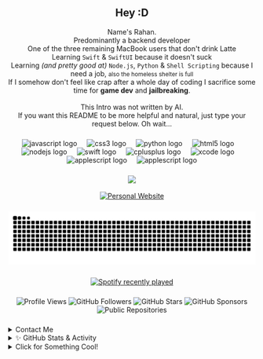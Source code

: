 <h2 align="center">Hey :D</h2>

<p align="center">
    Name's Rahan.<br>
    Predominantly a backend developer<br>
    One of the three remaining MacBook users that don't drink Latte<br>
    Learning <code>Swift</code> & <code>SwiftUI</code> because it doesn't suck<br>
    Learning <i>(and pretty good at)</i> <code>Node.js</code>, <code>Python</code> & <code>Shell Scripting</code>  because I need a job, <small>also the homeless shelter is full</small><br>
    If I somehow don't feel like crap after a whole day of coding I sacrifice some time for <strong>game dev</strong> and <strong>jailbreaking</strong>.<br><br>
    This Intro was not written by AI.<br>
    If you want this README to be more helpful and natural, just type your request below. Oh wait...<br>
</p>


###

<div align="center">
  <img src="https://cdn.jsdelivr.net/gh/devicons/devicon/icons/javascript/javascript-original.svg" height="30" alt="javascript logo"  />
  <img width="12" />
  <img src="https://cdn.jsdelivr.net/gh/devicons/devicon/icons/css3/css3-original.svg" height="30" alt="css3 logo"  />
  <img width="12" />
  <img src="https://cdn.jsdelivr.net/gh/devicons/devicon/icons/python/python-original.svg" height="30" alt="python logo"  />
  <img width="12" />
  <img src="https://cdn.jsdelivr.net/gh/devicons/devicon/icons/html5/html5-original.svg" height="30" alt="html5 logo"  />
  <img width="12" />
  <img src="https://cdn.jsdelivr.net/gh/devicons/devicon/icons/nodejs/nodejs-original.svg" height="30" alt="nodejs logo"  />
  <img width="12" />
  <img src="https://cdn.jsdelivr.net/gh/devicons/devicon/icons/swift/swift-original.svg" height="30" alt="swift logo"  />
  <img width="12" />
  <img src="https://cdn.jsdelivr.net/gh/devicons/devicon/icons/cplusplus/cplusplus-original.svg" height="30" alt="cplusplus logo"  />
  <img width="12" />
  <img src="https://cdn.jsdelivr.net/gh/devicons/devicon/icons/xcode/xcode-original.svg" height="30" alt="xcode logo"  />
  <img width="12" />
  <img src="https://raw.githubusercontent.com/dmhendricks/file-icon-vectors/refs/heads/master/dist/icons/classic/applescript.svg" height="30" alt="applescript logo"  />
  <img width="12" />
  <img src="https://raw.githubusercontent.com/odb/official-bash-logo/refs/heads/master/assets/Logos/Icons/SVG/128x128.svg" height="30" alt="applescript logo"  />
    
</div>

###

<p align="center">
    <img src="https://moe-counter.glitch.me/get/@osiristape?theme=rule34"/>
</p>

<div align="center">
  <a href="https://rahanbenabid.github.io/Resume/" target="_blank">
    <img src="https://img.shields.io/badge/Portfolio-Visit%20My%20Website-blueviolet?style=for-the-badge&logo=googlechrome&logoColor=white" alt="Personal Website" />
  </a>
</div>


###

<picture>
  <source media="(prefers-color-scheme: dark)" srcset="https://raw.githubusercontent.com/RahanBenabid/RahanBenabid/output/github-contribution-grid-snake-dark.svg">
  <source media="(prefers-color-scheme: light)" srcset="https://raw.githubusercontent.com/RahanBenabid/RahanBenabid/output/github-contribution-grid-snake.svg">
  <img alt="github contribution grid snake animation" src="https://raw.githubusercontent.com/RahanBenabid/RahanBenabid/output/github-contribution-grid-snake.svg">
</picture>

###

<div align="center">
  <a href="https://open.spotify.com/user/rahan_ben">
    <img src="https://spotify-recently-played-readme.vercel.app/api?user=rahan_ben&count=5" alt="Spotify recently played"  />
  </a>
</div>



###

<div align="center">
  <img src="https://komarev.com/ghpvc/?username=RahanBenabid&color=blueviolet" alt="Profile Views"/>
  
  <img src="https://img.shields.io/github/followers/RahanBenabid?style=social" alt="GitHub Followers"/>
  
  <img src="https://img.shields.io/github/stars/RahanBenabid?style=social" alt="GitHub Stars"/>
  
  <img src="https://img.shields.io/github/sponsors/RahanBenabid?style=social" alt="GitHub Sponsors"/>
  
  <img src="https://img.shields.io/badge/dynamic/json?color=blue&label=Repositories&query=%24.public_repos&url=https%3A%2F%2Fapi.github.com%2Fusers%2FRahanBenabid" alt="Public Repositories"/>

</div>

###

<details>
  <summary>Contact Me</summary>

<div align="left">
  <a href="https://www.instagram.com/rahanbenabid/" target="_blank">
    <img src="https://img.shields.io/static/v1?message=Instagram&logo=instagram&label=&color=E4405F&logoColor=white&labelColor=&style=for-the-badge" height="35" alt="instagram logo"/>
  </a>
  <a href="mailto:rahannadime@gmail.com">
    <img src="https://img.shields.io/static/v1?message=Gmail&logo=gmail&label=&color=D14836&logoColor=white&labelColor=&style=for-the-badge" height="35" alt="gmail logo"  />
  </a>
  <a href="https://www.linkedin.com/in/rahan-mohamed-nadim-benabid-625659256/" target="_blank">
    <img src="https://img.shields.io/static/v1?message=LinkedIn&logo=linkedin&label=&color=0077B5&logoColor=white&labelColor=&style=for-the-badge" height="35" alt="linkedin logo"/>
  </a>
  <a href="https://t.me/rahanbenabid" target="_blank">
    <img src="https://img.shields.io/static/v1?message=Telegram&logo=telegram&label=&color=2CA5E0&logoColor=white&labelColor=&style=for-the-badge" height="35" alt="telegram logo"/>
  </a>
</div>
</details>


<details class="w-full max-w-4xl mx-auto p-4 bg-white rounded-lg shadow-md">
  <summary class="text-xl font-semibold cursor-pointer hover:text-blue-600 transition-colors duration-200">
    ✨ GitHub Stats & Activity
  </summary>
  
  <div class="grid grid-cols-1 md:grid-cols-2 gap-4 mt-4 p-4 bg-gray-50 rounded-lg">
    <div class="transform hover:scale-[1.02] transition-transform duration-200">
      <img 
        src="https://github-readme-stats.vercel.app/api?username=RahanBenabid&hide_title=true&hide_border=true&show_icons=true&include_all_commits=true&count_private=true&theme=default&bg_color=ffffff&border_radius=10" 
        alt="GitHub Stats"
        class="w-full h-[180px] rounded-lg shadow-sm"
      />
    </div>

<div class="transform hover:scale-[1.02] transition-transform duration-200">
      <img 
        src="https://github-readme-stats.vercel.app/api/top-langs/?username=RahanBenabid&layout=compact&hide_title=true&hide_border=true&langs_count=6&theme=default&bg_color=ffffff&border_radius=10" 
        alt="Top Languages"
        class="w-full h-[180px] rounded-lg shadow-sm"
      />
    </div>

<div class="transform hover:scale-[1.02] transition-transform duration-200">
      <img 
        src="https://github-profile-summary-cards.vercel.app/api/cards/productive-time?username=RahanBenabid&theme=default" 
        alt="Productive Time"
        class="w-full h-[180px] rounded-lg shadow-sm"
      />
    </div>

<div class="transform hover:scale-[1.02] transition-transform duration-200">
      <img 
        src="https://github-readme-streak-stats.herokuapp.com/?user=RahanBenabid&hide_border=true&theme=default&background=ffffff&border_radius=10" 
        alt="Contribution Streak"
        class="w-full h-[180px] rounded-lg shadow-sm"
      />
    </div>
  </div>
</details>


<details>
  <summary>Click for Something Cool!</summary>

  <a href="https://github.com/RahanBenabid/RahanBenabid">
  <picture>
    <source media="(prefers-color-scheme: dark)" srcset="https://raw.githubusercontent.com/RahanBenabid/RahanBenabid/main/dark_mode.svg">
    <img alt="Rahan Ben's GitHub Profile README" src="https://raw.githubusercontent.com/RahanBenabid/RahanBenabid/main/light_mode.svg">
  </picture>
</a>
</details>
